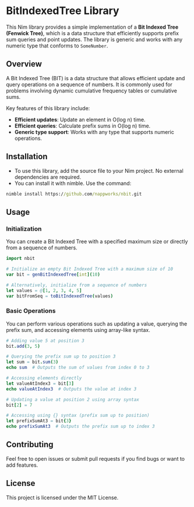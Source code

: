 <!-- # nbit
Bit Indexed Tree (BIT) library written in Nim. -->

# BitIndexedTree Library

This Nim library provides a simple implementation of a **Bit Indexed Tree (Fenwick Tree)**, which is a data structure that efficiently supports prefix sum queries and point updates. The library is generic and works with any numeric type that conforms to `SomeNumber`.

## Overview

A Bit Indexed Tree (BIT) is a data structure that allows efficient update and query operations on a sequence of numbers. It is commonly used for problems involving dynamic cumulative frequency tables or cumulative sums.

Key features of this library include:
- **Efficient updates**: Update an element in O(log n) time.
- **Efficient queries**: Calculate prefix sums in O(log n) time.
- **Generic type support**: Works with any type that supports numeric operations.

## Installation

- To use this library, add the source file to your Nim project. No external dependencies are required.
- You can install it with nimble. Use the command: 

```cmd
nimble install https://github.com/nappworks/nbit.git
```

## Usage

### Initialization

You can create a Bit Indexed Tree with a specified maximum size or directly from a sequence of numbers.

```nim
import nbit

# Initialize an empty Bit Indexed Tree with a maximum size of 10
var bit = genBitIndexedTree[int](10)

# Alternatively, initialize from a sequence of numbers
let values = @[1, 2, 3, 4, 5]
var bitFromSeq = toBitIndexedTree(values)
```

### Basic Operations

You can perform various operations such as updating a value, querying the prefix sum, and accessing elements using array-like syntax.

```nim
# Adding value 5 at position 3
bit.add(3, 5)

# Querying the prefix sum up to position 3
let sum = bit.sum(3)
echo sum  # Outputs the sum of values from index 0 to 3

# Accessing elements directly
let valueAtIndex3 = bit[3]
echo valueAtIndex3  # Outputs the value at index 3

# Updating a value at position 2 using array syntax
bit[2] = 7

# Accessing using {} syntax (prefix sum up to position)
let prefixSumAt3 = bit{3}
echo prefixSumAt3  # Outputs the prefix sum up to index 3
```

## Contributing

Feel free to open issues or submit pull requests if you find bugs or want to add features.

## License

This project is licensed under the MIT License.
